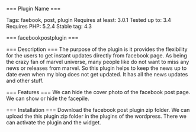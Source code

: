 === Plugin Name ===


Tags: faebook, post, plugin
Requires at least: 3.0.1
Tested up to: 3.4
Requires PHP: 5.2.4
Stable tag: 4.3


=== facebookpostplugin ===



=== Description ===
The purpose of the plugin is it provides the flexibility for the users to get instant updates directly from facebook page. As being the crazy fan of marvel universe, many people like do not want to miss any news or releases from marvel. So this plugin helps to keep the news up to date even when my blog does not get updated. It has all the news updates and other stuff.

=== Features ===
We can hide the cover photo of the facebook post page.
We can show or hide the facepile.


=== Installation ===
Download the facebook post plugin zip folder.
We can upload the this plugin zip folder in the plugins of the wordpress.
There we can activate the plugin and the widget.

